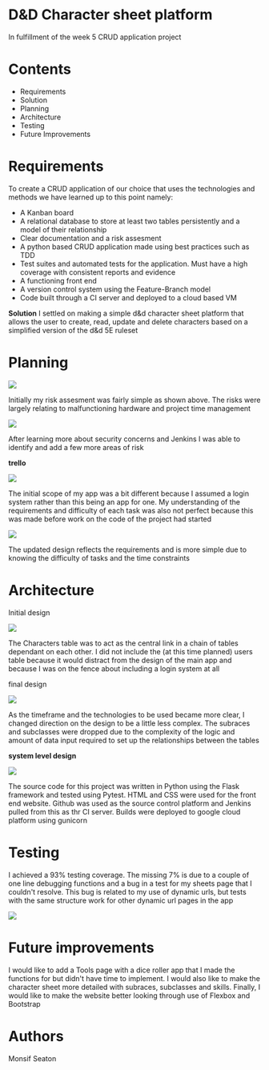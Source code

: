 # D&D Character sheet platform

In fulfillment of the week 5 CRUD application project

# Contents
* Requirements
* Solution
* Planning
* Architecture
* Testing
* Future Improvements

# Requirements
To create a CRUD application of our choice that uses the technologies and methods we have learned up to this point namely:

* A Kanban board
* A relational database to store at least two tables persistently and a model of their relationship
* Clear documentation and a risk assesment
* A python based CRUD application made using best practices such as TDD
* Test suites and automated tests for the application. Must have a high coverage with consistent reports and evidence
* A functioning front end
* A version control system using the Feature-Branch model
* Code built through a CI server and deployed to a cloud based VM

**Solution**
I settled on making a simple d&d character sheet platform that allows the user to create, read, update and delete characters based on a simplified version of the d&d 5E ruleset

# Planning
![](http://puu.sh/FOVGe/8809d2b4e9.png)

Initially my risk assesment was fairly simple as shown above. The risks were largely relating to malfunctioning hardware and project time management


![](http://puu.sh/FOVGx/f376462898.png)

After learning more about security concerns and Jenkins I was able to identify and add a few more areas of risk

**trello**

![](https://puu.sh/FOW12/d87f154013.jpg)

The initial scope of my app was a bit different because I assumed a login system rather than this being an app for one. My understanding of the requirements and difficulty of each task was also not perfect because this was made before work on the code of the project had started

![](https://puu.sh/FOW1x/fb566d3ab3.jpg)

The updated design reflects the requirements and is more simple due to knowing the difficulty of tasks and the time constraints

# Architecture

Initial design

![](https://puu.sh/FOVmC/23e70c7dcc.png)

The Characters table was to act as the central link in a chain of tables dependant on each other. I did not include the (at this time planned) users table because it would distract from the design of the main app and because I was on the fence about including a login system at all

final design

![](https://puu.sh/FOVnT/cf4fd1b441.png)

As the timeframe and the technologies to be used became more clear, I changed direction on the design to be a little less complex. The subraces and subclasses were dropped due to the complexity of the logic and amount of data input required to set up the relationships between the tables

**system level design**

![](http://puu.sh/FOVt1/8d0fbcac37.jpg)

The source code for this project was written in Python using the Flask framework and tested using Pytest. HTML and CSS were used for the front end website. Github was used as the source control platform and Jenkins pulled from this as thr CI server. Builds were deployed to google cloud platform using gunicorn

# Testing
I achieved a 93% testing coverage. The missing 7% is due to a couple of one line debugging functions and a bug in a test for my sheets page that I couldn't resolve. This bug is related to my use of dynamic urls, but tests with the same structure work for other dynamic url pages in the app

![](https://puu.sh/FOVAX/a4d1df3105.png)

# Future improvements
I would like to add a Tools page with a dice roller app that I made the functions for but didn't have time to implement. I would also like to make the character sheet more detailed with subraces, subclasses and skills. Finally, I would like to make the website better looking through use of Flexbox and Bootstrap

# Authors
Monsif Seaton
